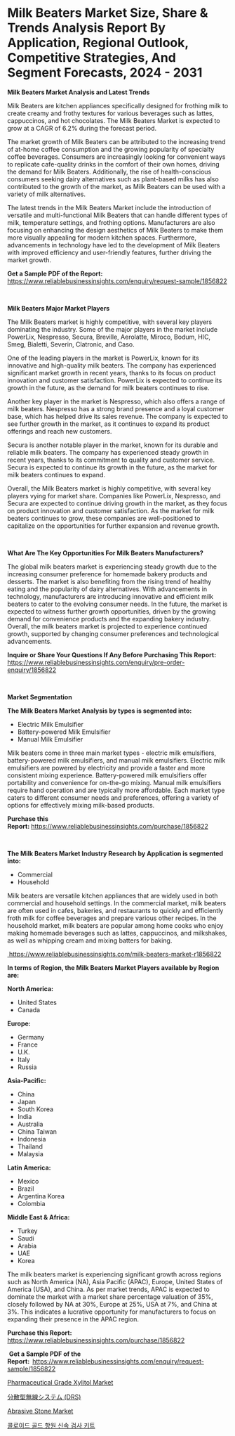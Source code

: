 <p><h1>Milk Beaters Market Size, Share & Trends Analysis Report By Application, Regional Outlook, Competitive Strategies, And Segment Forecasts, 2024 - 2031</h1></p><p><strong>Milk Beaters Market Analysis and Latest Trends</strong></p>
<p><p>Milk Beaters are kitchen appliances specifically designed for frothing milk to create creamy and frothy textures for various beverages such as lattes, cappuccinos, and hot chocolates. The Milk Beaters Market is expected to grow at a CAGR of 6.2% during the forecast period. </p><p>The market growth of Milk Beaters can be attributed to the increasing trend of at-home coffee consumption and the growing popularity of specialty coffee beverages. Consumers are increasingly looking for convenient ways to replicate cafe-quality drinks in the comfort of their own homes, driving the demand for Milk Beaters. Additionally, the rise of health-conscious consumers seeking dairy alternatives such as plant-based milks has also contributed to the growth of the market, as Milk Beaters can be used with a variety of milk alternatives.</p><p>The latest trends in the Milk Beaters Market include the introduction of versatile and multi-functional Milk Beaters that can handle different types of milk, temperature settings, and frothing options. Manufacturers are also focusing on enhancing the design aesthetics of Milk Beaters to make them more visually appealing for modern kitchen spaces. Furthermore, advancements in technology have led to the development of Milk Beaters with improved efficiency and user-friendly features, further driving the market growth.</p></p>
<p><strong>Get a Sample PDF of the Report:&nbsp;</strong> <a href="https://www.reliablebusinessinsights.com/enquiry/request-sample/1856822">https://www.reliablebusinessinsights.com/enquiry/request-sample/1856822</a></p>
<p>&nbsp;</p>
<p><strong>Milk Beaters Major Market Players</strong></p>
<p><p>The Milk Beaters market is highly competitive, with several key players dominating the industry. Some of the major players in the market include PowerLix, Nespresso, Secura, Breville, Aerolatte, Miroco, Bodum, HIC, Smeg, Bialetti, Severin, Clatronic, and Caso.</p><p>One of the leading players in the market is PowerLix, known for its innovative and high-quality milk beaters. The company has experienced significant market growth in recent years, thanks to its focus on product innovation and customer satisfaction. PowerLix is expected to continue its growth in the future, as the demand for milk beaters continues to rise.</p><p>Another key player in the market is Nespresso, which also offers a range of milk beaters. Nespresso has a strong brand presence and a loyal customer base, which has helped drive its sales revenue. The company is expected to see further growth in the market, as it continues to expand its product offerings and reach new customers.</p><p>Secura is another notable player in the market, known for its durable and reliable milk beaters. The company has experienced steady growth in recent years, thanks to its commitment to quality and customer service. Secura is expected to continue its growth in the future, as the market for milk beaters continues to expand.</p><p>Overall, the Milk Beaters market is highly competitive, with several key players vying for market share. Companies like PowerLix, Nespresso, and Secura are expected to continue driving growth in the market, as they focus on product innovation and customer satisfaction. As the market for milk beaters continues to grow, these companies are well-positioned to capitalize on the opportunities for further expansion and revenue growth.</p></p>
<p>&nbsp;</p>
<p><strong>What Are The Key Opportunities For Milk Beaters Manufacturers?</strong></p>
<p><p>The global milk beaters market is experiencing steady growth due to the increasing consumer preference for homemade bakery products and desserts. The market is also benefiting from the rising trend of healthy eating and the popularity of dairy alternatives. With advancements in technology, manufacturers are introducing innovative and efficient milk beaters to cater to the evolving consumer needs. In the future, the market is expected to witness further growth opportunities, driven by the growing demand for convenience products and the expanding bakery industry. Overall, the milk beaters market is projected to experience continued growth, supported by changing consumer preferences and technological advancements.</p></p>
<p><strong>Inquire or Share Your Questions If Any Before Purchasing This Report:</strong> <a href="https://www.reliablebusinessinsights.com/enquiry/pre-order-enquiry/1856822">https://www.reliablebusinessinsights.com/enquiry/pre-order-enquiry/1856822</a></p>
<p>&nbsp;</p>
<p><strong>Market Segmentation</strong></p>
<p><strong>The Milk Beaters Market Analysis by types is segmented into:</strong></p>
<p><ul><li>Electric Milk Emulsifier</li><li>Battery-powered Milk Emulsifier</li><li>Manual Milk Emulsifier</li></ul></p>
<p><p>Milk beaters come in three main market types - electric milk emulsifiers, battery-powered milk emulsifiers, and manual milk emulsifiers. Electric milk emulsifiers are powered by electricity and provide a faster and more consistent mixing experience. Battery-powered milk emulsifiers offer portability and convenience for on-the-go mixing. Manual milk emulsifiers require hand operation and are typically more affordable. Each market type caters to different consumer needs and preferences, offering a variety of options for effectively mixing milk-based products.</p></p>
<p><strong>Purchase this Report:&nbsp;</strong><a href="https://www.reliablebusinessinsights.com/purchase/1856822">https://www.reliablebusinessinsights.com/purchase/1856822</a></p>
<p>&nbsp;</p>
<p><strong>The Milk Beaters Market Industry Research by Application is segmented into:</strong></p>
<p><ul><li>Commercial</li><li>Household</li></ul></p>
<p><p>Milk beaters are versatile kitchen appliances that are widely used in both commercial and household settings. In the commercial market, milk beaters are often used in cafes, bakeries, and restaurants to quickly and efficiently froth milk for coffee beverages and prepare various other recipes. In the household market, milk beaters are popular among home cooks who enjoy making homemade beverages such as lattes, cappuccinos, and milkshakes, as well as whipping cream and mixing batters for baking.</p></p>
<p><a href="https://www.reliablebusinessinsights.com/milk-beaters-market-r1856822">&nbsp;https://www.reliablebusinessinsights.com/milk-beaters-market-r1856822</a></p>
<p><strong>In terms of Region, the Milk Beaters Market Players available by Region are:</strong></p>
<p>
    <p> <strong> North America: </strong>
        <ul>
            <li>United States</li>
            <li>Canada</li>
        </ul>
        </p> 
    <p> <strong> Europe: </strong>
        <ul>
            <li>Germany</li>
            <li>France</li>
            <li>U.K.</li>
            <li>Italy</li>
            <li>Russia</li>
        </ul>
        </p> 
    <p> <strong> Asia-Pacific: </strong>
        <ul>
            <li>China</li>
            <li>Japan</li>
            <li>South Korea</li>
            <li>India</li>
            <li>Australia</li>
            <li>China Taiwan</li>
            <li>Indonesia</li>
            <li>Thailand</li>
            <li>Malaysia</li>
        </ul>
        </p> 
    <p> <strong> Latin America: </strong>
        <ul>
            <li>Mexico</li>
            <li>Brazil</li>
            <li>Argentina Korea</li>
            <li>Colombia</li>
        </ul>
        </p> 
    <p> <strong> Middle East & Africa: </strong>
        <ul>
            <li>Turkey</li>
            <li>Saudi</li>
            <li>Arabia</li>
            <li>UAE</li>
            <li>Korea</li>
        </ul>
    </p>
    </p>
<p><p>The milk beaters market is experiencing significant growth across regions such as North America (NA), Asia Pacific (APAC), Europe, United States of America (USA), and China. As per market trends, APAC is expected to dominate the market with a market share percentage valuation of 35%, closely followed by NA at 30%, Europe at 25%, USA at 7%, and China at 3%. This indicates a lucrative opportunity for manufacturers to focus on expanding their presence in the APAC region.</p></p>
<p><strong>Purchase this Report: </strong><a href="https://www.reliablebusinessinsights.com/purchase/1856822">https://www.reliablebusinessinsights.com/purchase/1856822</a></p>
<p>&nbsp;<strong>Get a Sample PDF of the Report:&nbsp;&nbsp;</strong><a href="https://www.reliablebusinessinsights.com/enquiry/request-sample/1856822">https://www.reliablebusinessinsights.com/enquiry/request-sample/1856822</a></p>
<p><strong></strong></p>
<p><p><a href="https://github.com/ashepherd82/Market-Research-Report-List-4/blob/main/pharmaceutical-grade-xylitol-market.md">Pharmaceutical Grade Xylitol Market</a></p><p><a href="https://github.com/Sophiaard2003/Market-Research-Report-List-2/blob/main/5286305124364.md">分散型無線システム (DRS)</a></p><p><a href="https://github.com/LiamDavis60/Market-Research-Report-List-1/blob/main/abrasive-stone-market.md">Abrasive Stone Market</a></p><p><a href="https://github.com/OliverBarry1954/Market-Research-Report-List-1/blob/main/6675968111728.md">콜로이드 골드 항원 신속 검사 키트</a></p></p>